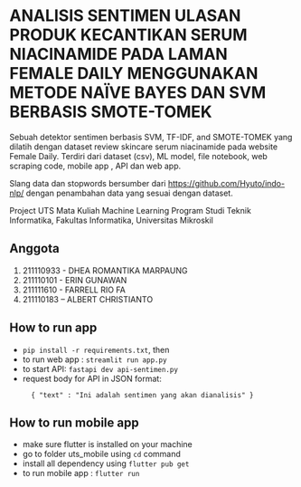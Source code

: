 # **ANALISIS SENTIMEN ULASAN PRODUK KECANTIKAN SERUM NIACINAMIDE PADA LAMAN FEMALE DAILY MENGGUNAKAN METODE NAÏVE BAYES DAN SVM BERBASIS SMOTE-TOMEK**

Sebuah detektor sentimen berbasis SVM, TF-IDF, and SMOTE-TOMEK yang dilatih dengan dataset review skincare serum niacinamide pada website Female Daily.
Terdiri dari dataset (csv), ML model, file notebook, web scraping code, mobile app , API dan web app.

Slang data dan stopwords bersumber dari https://github.com/Hyuto/indo-nlp/ dengan penambahan data yang sesuai dengan dataset.

Project UTS Mata Kuliah Machine Learning
Program Studi Teknik Informatika, Fakultas Informatika, Universitas Mikroskil

## Anggota

1. 211110933 - DHEA ROMANTIKA MARPAUNG
2. 211110101 - ERIN GUNAWAN
3. 211111610 - FARRELL RIO FA
4. 211110183 – ALBERT CHRISTIANTO

## How to run app

- `pip install -r requirements.txt`, then
- to run web app : `streamlit run app.py`
- to start API: `fastapi dev api-sentimen.py`
- request body for API in JSON format:
  ```
    { "text" : "Ini adalah sentimen yang akan dianalisis" }
  ```


## How to run mobile app
- make sure flutter is installed on your machine
- go to folder uts_mobile using `cd` command
- install all dependency using `flutter pub get`
- to run mobile app : `flutter run `
